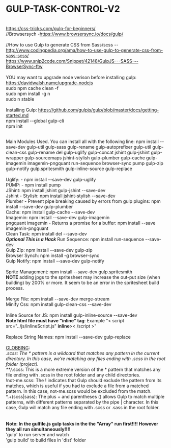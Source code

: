 # GULP-TASK-CONTROL-V2
<br>https://css-tricks.com/gulp-for-beginners/
<br>//Browsersych -https://www.browsersync.io/docs/gulp/
<br><br>//How to use Gulp to generate CSS from Sass/scss -- http://www.codingpedia.org/ama/how-to-use-gulp-to-generate-css-from-sass-scss/
<br>https://www.snip2code.com/Snippet/42148/GulpJS---SASS---BrowserSync-ftw
<br>
<br> YOU may want to upgrade node verison before installing gulp: https://davidwalsh.name/upgrade-nodejs
<br>sudo npm cache clean -f
<br>sudo npm install -g n
<br>sudo n stable
<br>
<br>Installing Gulp:
https://github.com/gulpjs/gulp/blob/master/docs/getting-started.md
<br>npm install --global gulp-cli
<br>npm init
<br>



<br>Main Modules Used. You can install all with the following line: npm install --save-dev gulp-util  gulp-sass gulp-rename  gulp-autoprefixer gulp-util gulp-clean-css gulp-rename del gulp-uglify gulp-concat jshint gulp-jshint gulp-wrapper gulp-sourcemaps jshint-stylish gulp-plumber gulp-cache gulp-imagemin imagemin-pngquant run-sequence browser-sync pump gulp-zip gulp-notify gulp.spritesmith gulp-inline-source gulp-replace
<br> 
<br>Uglify: - npm install --save-dev gulp-uglify
<br>PUMP: - npm install pump
<br>JShint: npm install jshint gulp-jshint --save-dev
<br>Jshint - Stylish: npm install jshint-stylish --save-dev
<br>Plumber - Prevent pipe breaking caused by errors from gulp plugins:  npm install --save-dev gulp-plumber
<br>Cache: npm install gulp-cache --save-dev
<br>Imagemin: npm install --save-dev gulp-imagemin
<br>pngquant imagemin - Returns a promise for a buffer: npm install --save imagemin-pngquant
<br>Clean Task: npm install del --save-dev
<br>***Optional This is a Hack*** Run Sequence: npm install run-sequence --save-dev
<br>Gulp Zip: npm install --save-dev gulp-zip
<br>Browser Synch:  npm install -g browser-sync
<br>Gulp Notify: npm install --save-dev gulp-notify
<br>
<br>Sprite Management: npm install --save-dev gulp.spritesmith
<br>**NOTE** adding jpgs to the spritesheet may increase the out-put size (when building) by 200% or more. It seem to be an error in the spritesheet build process.
<br>
<br>Merge File: npm install --save-dev merge-stream
<br>Minify Css: npm install gulp-clean-css --save-dev
<br>
<br>Inline Source for JS: npm install gulp-inline-source --save-dev 
<br>****Note html file must have "inline" tag****: Example "< script src="../js/inlineScript.js" ****inline****>< /script >"
<br>
<br>Replace String Names: npm install --save-dev gulp-replace
<br>
<br><u>GLOBBING</u>:
<br>
*.scss: The * pattern is a wildcard that matches any pattern in the current directory. In this case, we’re matching any files ending with .scss in the root folder (project).
<br>
**/*.scss: This is a more extreme version of the * pattern that matches any file ending with .scss in the root folder and any child directories.
<br>
!not-me.scss: The ! indicates that Gulp should exclude the pattern from its matches, which is useful if you had to exclude a file from a matched pattern. In this case, not-me.scss would be excluded from the match.
<br>
*.+(scss|sass): The plus + and parentheses () allows Gulp to match multiple patterns, with different patterns separated by the pipe | character. In this case, Gulp will match any file ending with .scss or .sass in the root folder.
<br>
<br>
<br>****Note: In the gulfile.js gulp tasks in the the "Array" run first!!!! However they all run simultaneously!!!!****
<br> 'gulp' to run server and watch
<br> 'gulp build' to build files in 'dist' folder


